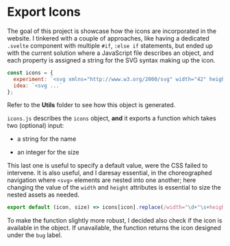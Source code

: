 # Export Icons

The goal of this project is showcase how the icons are incorporated in the website. I tinkered with a couple of approaches, like having a dedicated `.svelte` component with multiple `#if`, `:else if` statements, but ended up with the current solution where a JavaScript file describes an object, and each property is assigned a string for the SVG syntax making up the icon.

```js
const icons = {
  experiment: `<svg xmlns="http://www.w3.org/2000/svg" width="42" height"42" viewBox="-50 -50 100 100"><g stroke="currentColor" stroke-linejoin="round" stroke-linecap="round" fill="none"><g stroke-width="8"><path d="M -18 -46 h 36" /><path d="M 10 -42 v 28 l 20 30 c 8 10 15 30 0 30 h -60 c -15 0 -8 -20 0 -30 l 20 -30 v -28" /></g><path stroke-width="7" d="M -30 18 c 30 -18 30 18 60 0" /></g></svg>`,
  idea: `<svg ...`
};
```

Refer to the **Utils** folder to see how this object is generated.

`icons.js` describes the `icons` object, **and** it exports a function which takes two (optional) input:

- a string for the name

- an integer for the size

This last one is useful to specify a default value, were the CSS failed to intervene. It is also useful, and I daresay essential, in the choreographed navigation where `<svg>` elements are nested into one another; here changing the value of the `width` and `height` attributes is essential to size the nested assets as needed.

```js
export default (icon, size) => icons[icon].replace(/width="\d+"\s+height="\d+"/, `width="${size}" height="${size}"`);
```

To make the function slightly more robust, I decided also check if the icon is available in the object. If unavailable, the function returns the icon designed under the `bug` label.
